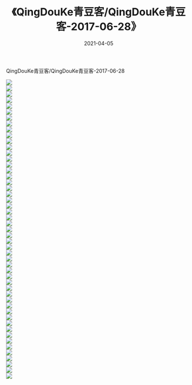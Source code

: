 ﻿---
layout: post
title:  《QingDouKe青豆客/QingDouKe青豆客-2017-06-28》
date:   2021-04-05
img: http://img.660000.xyz/Sharelink/网络美图/2021/QingDouKe青豆客/QingDouKe青豆客-2017-06-28/000.jpg
categories: [美女, 清纯, 唯美]
---

QingDouKe青豆客/QingDouKe青豆客-2017-06-28

 ![](http://img.660000.xyz/Sharelink/网络美图/2021/QingDouKe青豆客/QingDouKe青豆客-2017-06-28/001.jpg) <br>![](http://img.660000.xyz/Sharelink/网络美图/2021/QingDouKe青豆客/QingDouKe青豆客-2017-06-28/002.jpg) <br>![](http://img.660000.xyz/Sharelink/网络美图/2021/QingDouKe青豆客/QingDouKe青豆客-2017-06-28/003.jpg) <br>![](http://img.660000.xyz/Sharelink/网络美图/2021/QingDouKe青豆客/QingDouKe青豆客-2017-06-28/004.jpg) <br>![](http://img.660000.xyz/Sharelink/网络美图/2021/QingDouKe青豆客/QingDouKe青豆客-2017-06-28/005.jpg) <br>![](http://img.660000.xyz/Sharelink/网络美图/2021/QingDouKe青豆客/QingDouKe青豆客-2017-06-28/006.jpg) <br>![](http://img.660000.xyz/Sharelink/网络美图/2021/QingDouKe青豆客/QingDouKe青豆客-2017-06-28/007.jpg) <br>![](http://img.660000.xyz/Sharelink/网络美图/2021/QingDouKe青豆客/QingDouKe青豆客-2017-06-28/008.jpg) <br>![](http://img.660000.xyz/Sharelink/网络美图/2021/QingDouKe青豆客/QingDouKe青豆客-2017-06-28/009.jpg) <br>![](http://img.660000.xyz/Sharelink/网络美图/2021/QingDouKe青豆客/QingDouKe青豆客-2017-06-28/010.jpg) <br>![](http://img.660000.xyz/Sharelink/网络美图/2021/QingDouKe青豆客/QingDouKe青豆客-2017-06-28/011.jpg) <br>![](http://img.660000.xyz/Sharelink/网络美图/2021/QingDouKe青豆客/QingDouKe青豆客-2017-06-28/012.jpg) <br>![](http://img.660000.xyz/Sharelink/网络美图/2021/QingDouKe青豆客/QingDouKe青豆客-2017-06-28/013.jpg) <br>![](http://img.660000.xyz/Sharelink/网络美图/2021/QingDouKe青豆客/QingDouKe青豆客-2017-06-28/014.jpg) <br>![](http://img.660000.xyz/Sharelink/网络美图/2021/QingDouKe青豆客/QingDouKe青豆客-2017-06-28/015.jpg) <br>![](http://img.660000.xyz/Sharelink/网络美图/2021/QingDouKe青豆客/QingDouKe青豆客-2017-06-28/016.jpg) <br>![](http://img.660000.xyz/Sharelink/网络美图/2021/QingDouKe青豆客/QingDouKe青豆客-2017-06-28/017.jpg) <br>![](http://img.660000.xyz/Sharelink/网络美图/2021/QingDouKe青豆客/QingDouKe青豆客-2017-06-28/018.jpg) <br>![](http://img.660000.xyz/Sharelink/网络美图/2021/QingDouKe青豆客/QingDouKe青豆客-2017-06-28/019.jpg) <br>![](http://img.660000.xyz/Sharelink/网络美图/2021/QingDouKe青豆客/QingDouKe青豆客-2017-06-28/020.jpg) <br>![](http://img.660000.xyz/Sharelink/网络美图/2021/QingDouKe青豆客/QingDouKe青豆客-2017-06-28/021.jpg) <br>![](http://img.660000.xyz/Sharelink/网络美图/2021/QingDouKe青豆客/QingDouKe青豆客-2017-06-28/022.jpg) <br>![](http://img.660000.xyz/Sharelink/网络美图/2021/QingDouKe青豆客/QingDouKe青豆客-2017-06-28/023.jpg) <br>![](http://img.660000.xyz/Sharelink/网络美图/2021/QingDouKe青豆客/QingDouKe青豆客-2017-06-28/024.jpg) <br>![](http://img.660000.xyz/Sharelink/网络美图/2021/QingDouKe青豆客/QingDouKe青豆客-2017-06-28/025.jpg) <br>![](http://img.660000.xyz/Sharelink/网络美图/2021/QingDouKe青豆客/QingDouKe青豆客-2017-06-28/026.jpg) <br>![](http://img.660000.xyz/Sharelink/网络美图/2021/QingDouKe青豆客/QingDouKe青豆客-2017-06-28/027.jpg) <br>![](http://img.660000.xyz/Sharelink/网络美图/2021/QingDouKe青豆客/QingDouKe青豆客-2017-06-28/028.jpg) <br>![](http://img.660000.xyz/Sharelink/网络美图/2021/QingDouKe青豆客/QingDouKe青豆客-2017-06-28/029.jpg) <br>![](http://img.660000.xyz/Sharelink/网络美图/2021/QingDouKe青豆客/QingDouKe青豆客-2017-06-28/030.jpg) <br>![](http://img.660000.xyz/Sharelink/网络美图/2021/QingDouKe青豆客/QingDouKe青豆客-2017-06-28/031.jpg) <br>![](http://img.660000.xyz/Sharelink/网络美图/2021/QingDouKe青豆客/QingDouKe青豆客-2017-06-28/032.jpg) <br>![](http://img.660000.xyz/Sharelink/网络美图/2021/QingDouKe青豆客/QingDouKe青豆客-2017-06-28/033.jpg) <br>![](http://img.660000.xyz/Sharelink/网络美图/2021/QingDouKe青豆客/QingDouKe青豆客-2017-06-28/034.jpg) <br>![](http://img.660000.xyz/Sharelink/网络美图/2021/QingDouKe青豆客/QingDouKe青豆客-2017-06-28/035.jpg) <br>![](http://img.660000.xyz/Sharelink/网络美图/2021/QingDouKe青豆客/QingDouKe青豆客-2017-06-28/036.jpg) <br>![](http://img.660000.xyz/Sharelink/网络美图/2021/QingDouKe青豆客/QingDouKe青豆客-2017-06-28/037.jpg) <br>![](http://img.660000.xyz/Sharelink/网络美图/2021/QingDouKe青豆客/QingDouKe青豆客-2017-06-28/038.jpg) <br>![](http://img.660000.xyz/Sharelink/网络美图/2021/QingDouKe青豆客/QingDouKe青豆客-2017-06-28/039.jpg) <br>![](http://img.660000.xyz/Sharelink/网络美图/2021/QingDouKe青豆客/QingDouKe青豆客-2017-06-28/040.jpg) <br>![](http://img.660000.xyz/Sharelink/网络美图/2021/QingDouKe青豆客/QingDouKe青豆客-2017-06-28/041.jpg) <br>![](http://img.660000.xyz/Sharelink/网络美图/2021/QingDouKe青豆客/QingDouKe青豆客-2017-06-28/042.jpg) <br>![](http://img.660000.xyz/Sharelink/网络美图/2021/QingDouKe青豆客/QingDouKe青豆客-2017-06-28/043.jpg) <br>![](http://img.660000.xyz/Sharelink/网络美图/2021/QingDouKe青豆客/QingDouKe青豆客-2017-06-28/044.jpg) <br>![](http://img.660000.xyz/Sharelink/网络美图/2021/QingDouKe青豆客/QingDouKe青豆客-2017-06-28/045.jpg) <br>![](http://img.660000.xyz/Sharelink/网络美图/2021/QingDouKe青豆客/QingDouKe青豆客-2017-06-28/046.jpg) <br>![](http://img.660000.xyz/Sharelink/网络美图/2021/QingDouKe青豆客/QingDouKe青豆客-2017-06-28/047.jpg) <br>![](http://img.660000.xyz/Sharelink/网络美图/2021/QingDouKe青豆客/QingDouKe青豆客-2017-06-28/048.jpg) <br>![](http://img.660000.xyz/Sharelink/网络美图/2021/QingDouKe青豆客/QingDouKe青豆客-2017-06-28/049.jpg) <br>![](http://img.660000.xyz/Sharelink/网络美图/2021/QingDouKe青豆客/QingDouKe青豆客-2017-06-28/050.jpg) <br>![](http://img.660000.xyz/Sharelink/网络美图/2021/QingDouKe青豆客/QingDouKe青豆客-2017-06-28/051.jpg) <br>